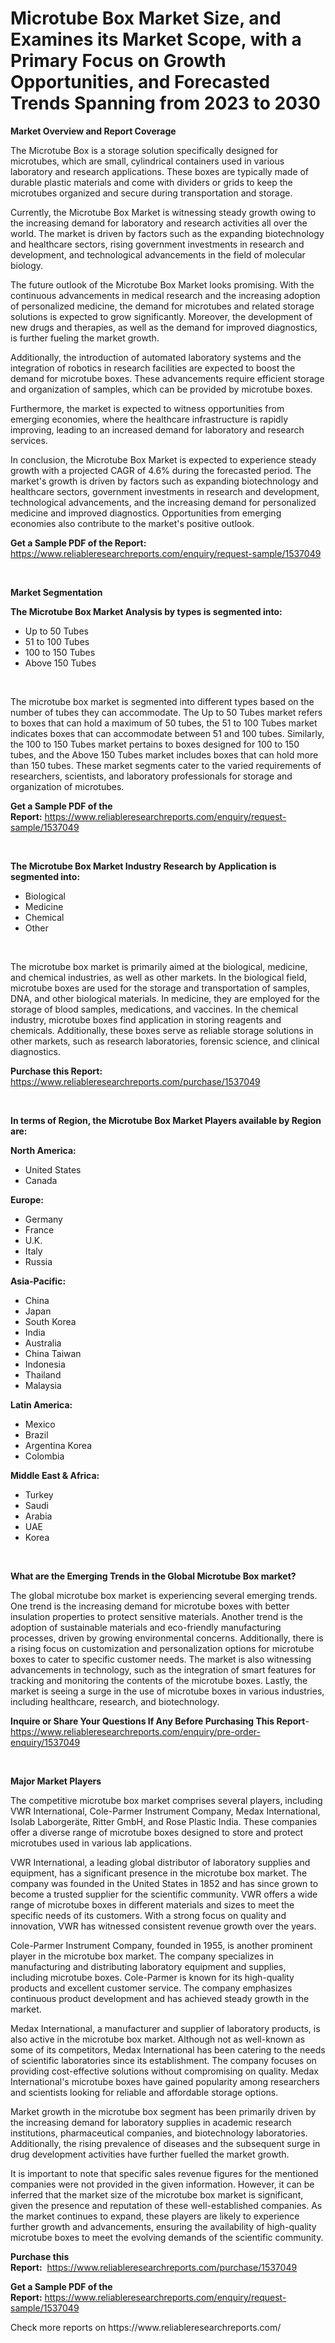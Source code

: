 <p><h1>Microtube Box Market Size, and Examines its Market Scope, with a Primary Focus on Growth Opportunities, and Forecasted Trends Spanning from 2023 to 2030</h1></p><p><strong>Market Overview and Report Coverage</strong></p>
<p><p>The Microtube Box is a storage solution specifically designed for microtubes, which are small, cylindrical containers used in various laboratory and research applications. These boxes are typically made of durable plastic materials and come with dividers or grids to keep the microtubes organized and secure during transportation and storage.</p><p>Currently, the Microtube Box Market is witnessing steady growth owing to the increasing demand for laboratory and research activities all over the world. The market is driven by factors such as the expanding biotechnology and healthcare sectors, rising government investments in research and development, and technological advancements in the field of molecular biology.</p><p>The future outlook of the Microtube Box Market looks promising. With the continuous advancements in medical research and the increasing adoption of personalized medicine, the demand for microtubes and related storage solutions is expected to grow significantly. Moreover, the development of new drugs and therapies, as well as the demand for improved diagnostics, is further fueling the market growth.</p><p>Additionally, the introduction of automated laboratory systems and the integration of robotics in research facilities are expected to boost the demand for microtube boxes. These advancements require efficient storage and organization of samples, which can be provided by microtube boxes.</p><p>Furthermore, the market is expected to witness opportunities from emerging economies, where the healthcare infrastructure is rapidly improving, leading to an increased demand for laboratory and research services.</p><p>In conclusion, the Microtube Box Market is expected to experience steady growth with a projected CAGR of 4.6% during the forecasted period. The market's growth is driven by factors such as expanding biotechnology and healthcare sectors, government investments in research and development, technological advancements, and the increasing demand for personalized medicine and improved diagnostics. Opportunities from emerging economies also contribute to the market's positive outlook.</p></p>
<p><strong>Get a Sample PDF of the Report:</strong> <a href="https://www.reliableresearchreports.com/enquiry/request-sample/1537049">https://www.reliableresearchreports.com/enquiry/request-sample/1537049</a></p>
<p>&nbsp;</p>
<p><strong>Market Segmentation</strong></p>
<p><strong>The Microtube Box Market Analysis by types is segmented into:</strong></p>
<p><ul><li>Up to 50 Tubes</li><li>51 to 100 Tubes</li><li>100 to 150 Tubes</li><li>Above 150 Tubes</li></ul></p>
<p>&nbsp;</p>
<p><p>The microtube box market is segmented into different types based on the number of tubes they can accommodate. The Up to 50 Tubes market refers to boxes that can hold a maximum of 50 tubes, the 51 to 100 Tubes market indicates boxes that can accommodate between 51 and 100 tubes. Similarly, the 100 to 150 Tubes market pertains to boxes designed for 100 to 150 tubes, and the Above 150 Tubes market includes boxes that can hold more than 150 tubes. These market segments cater to the varied requirements of researchers, scientists, and laboratory professionals for storage and organization of microtubes.</p></p>
<p><strong>Get a Sample PDF of the Report:</strong>&nbsp;<a href="https://www.reliableresearchreports.com/enquiry/request-sample/1537049">https://www.reliableresearchreports.com/enquiry/request-sample/1537049</a></p>
<p>&nbsp;</p>
<p><strong>The Microtube Box Market Industry Research by Application is segmented into:</strong></p>
<p><ul><li>Biological</li><li>Medicine</li><li>Chemical</li><li>Other</li></ul></p>
<p>&nbsp;</p>
<p><p>The microtube box market is primarily aimed at the biological, medicine, and chemical industries, as well as other markets. In the biological field, microtube boxes are used for the storage and transportation of samples, DNA, and other biological materials. In medicine, they are employed for the storage of blood samples, medications, and vaccines. In the chemical industry, microtube boxes find application in storing reagents and chemicals. Additionally, these boxes serve as reliable storage solutions in other markets, such as research laboratories, forensic science, and clinical diagnostics.</p></p>
<p><strong>Purchase this Report:</strong>&nbsp; <a href="https://www.reliableresearchreports.com/purchase/1537049">https://www.reliableresearchreports.com/purchase/1537049</a></p>
<p>&nbsp;</p>
<p><strong>In terms of Region, the Microtube Box Market Players available by Region are:</strong></p>
<p>
    <p> <strong> North America: </strong>
        <ul>
            <li>United States</li>
            <li>Canada</li>
        </ul>
        </p> 
    <p> <strong> Europe: </strong>
        <ul>
            <li>Germany</li>
            <li>France</li>
            <li>U.K.</li>
            <li>Italy</li>
            <li>Russia</li>
        </ul>
        </p> 
    <p> <strong> Asia-Pacific: </strong>
        <ul>
            <li>China</li>
            <li>Japan</li>
            <li>South Korea</li>
            <li>India</li>
            <li>Australia</li>
            <li>China Taiwan</li>
            <li>Indonesia</li>
            <li>Thailand</li>
            <li>Malaysia</li>
        </ul>
        </p> 
    <p> <strong> Latin America: </strong>
        <ul>
            <li>Mexico</li>
            <li>Brazil</li>
            <li>Argentina Korea</li>
            <li>Colombia</li>
        </ul>
        </p> 
    <p> <strong> Middle East & Africa: </strong>
        <ul>
            <li>Turkey</li>
            <li>Saudi</li>
            <li>Arabia</li>
            <li>UAE</li>
            <li>Korea</li>
        </ul>
    </p>
    </p>
<p>&nbsp;</p>
<p><strong>What are the Emerging Trends in the Global Microtube Box market?</strong></p>
<p><p>The global microtube box market is experiencing several emerging trends. One trend is the increasing demand for microtube boxes with better insulation properties to protect sensitive materials. Another trend is the adoption of sustainable materials and eco-friendly manufacturing processes, driven by growing environmental concerns. Additionally, there is a rising focus on customization and personalization options for microtube boxes to cater to specific customer needs. The market is also witnessing advancements in technology, such as the integration of smart features for tracking and monitoring the contents of the microtube boxes. Lastly, the market is seeing a surge in the use of microtube boxes in various industries, including healthcare, research, and biotechnology.</p></p>
<p><strong>Inquire or Share Your Questions If Any Before Purchasing This Report</strong>- <a href="https://www.reliableresearchreports.com/enquiry/pre-order-enquiry/1537049">https://www.reliableresearchreports.com/enquiry/pre-order-enquiry/1537049</a></p>
<p>&nbsp;</p>
<p><strong>Major Market Players</strong></p>
<p><p>The competitive microtube box market comprises several players, including VWR International, Cole-Parmer Instrument Company, Medax International, Isolab Laborgeräte, Ritter GmbH, and Rose Plastic India. These companies offer a diverse range of microtube boxes designed to store and protect microtubes used in various lab applications.</p><p>VWR International, a leading global distributor of laboratory supplies and equipment, has a significant presence in the microtube box market. The company was founded in the United States in 1852 and has since grown to become a trusted supplier for the scientific community. VWR offers a wide range of microtube boxes in different materials and sizes to meet the specific needs of its customers. With a strong focus on quality and innovation, VWR has witnessed consistent revenue growth over the years.</p><p>Cole-Parmer Instrument Company, founded in 1955, is another prominent player in the microtube box market. The company specializes in manufacturing and distributing laboratory equipment and supplies, including microtube boxes. Cole-Parmer is known for its high-quality products and excellent customer service. The company emphasizes continuous product development and has achieved steady growth in the market.</p><p>Medax International, a manufacturer and supplier of laboratory products, is also active in the microtube box market. Although not as well-known as some of its competitors, Medax International has been catering to the needs of scientific laboratories since its establishment. The company focuses on providing cost-effective solutions without compromising on quality. Medax International's microtube boxes have gained popularity among researchers and scientists looking for reliable and affordable storage options.</p><p>Market growth in the microtube box segment has been primarily driven by the increasing demand for laboratory supplies in academic research institutions, pharmaceutical companies, and biotechnology laboratories. Additionally, the rising prevalence of diseases and the subsequent surge in drug development activities have further fuelled the market growth.</p><p>It is important to note that specific sales revenue figures for the mentioned companies were not provided in the given information. However, it can be inferred that the market size of the microtube box market is significant, given the presence and reputation of these well-established companies. As the market continues to expand, these players are likely to experience further growth and advancements, ensuring the availability of high-quality microtube boxes to meet the evolving demands of the scientific community.</p></p>
<p><strong>Purchase this Report:</strong>&nbsp;&nbsp;<a href="https://www.reliableresearchreports.com/purchase/1537049">https://www.reliableresearchreports.com/purchase/1537049</a></p>
<p></p>
<p><strong>Get a Sample PDF of the Report:</strong>&nbsp;<a href="https://www.reliableresearchreports.com/enquiry/request-sample/1537049">https://www.reliableresearchreports.com/enquiry/request-sample/1537049</a></p>
<p>Check more reports on https://www.reliableresearchreports.com/</p>